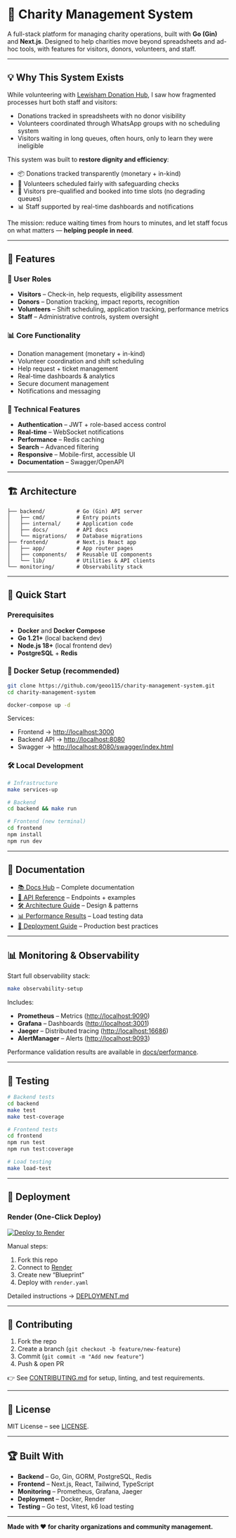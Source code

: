 # 🏥 Charity Management System

A full-stack platform for managing charity operations, built with **Go (Gin)** and **Next.js**.
Designed to help charities move beyond spreadsheets and ad-hoc tools, with features for visitors, donors, volunteers, and staff.

---

## 💡 Why This System Exists

While volunteering with [Lewisham Donation Hub](https://lewishamdonationhub.org/), I saw how fragmented processes hurt both staff and visitors:

* Donations tracked in spreadsheets with no donor visibility
* Volunteers coordinated through WhatsApp groups with no scheduling system
* Visitors waiting in long queues, often hours, only to learn they were ineligible

This system was built to **restore dignity and efficiency**:

* 📦 Donations tracked transparently (monetary + in-kind)
* 🙋 Volunteers scheduled fairly with safeguarding checks
* 👥 Visitors pre-qualified and booked into time slots (no degrading queues)
* 📊 Staff supported by real-time dashboards and notifications

The mission: reduce waiting times from hours to minutes, and let staff focus on what matters — **helping people in need**.

---

## 🌟 Features

### 👥 User Roles

* **Visitors** – Check-in, help requests, eligibility assessment
* **Donors** – Donation tracking, impact reports, recognition
* **Volunteers** – Shift scheduling, application tracking, performance metrics
* **Staff** – Administrative controls, system oversight

### 📊 Core Functionality

* Donation management (monetary + in-kind)
* Volunteer coordination and shift scheduling
* Help request + ticket management
* Real-time dashboards & analytics
* Secure document management
* Notifications and messaging

### 🔧 Technical Features

* **Authentication** – JWT + role-based access control
* **Real-time** – WebSocket notifications
* **Performance** – Redis caching
* **Search** – Advanced filtering
* **Responsive** – Mobile-first, accessible UI
* **Documentation** – Swagger/OpenAPI

---

## 🏗️ Architecture

```
├── backend/          # Go (Gin) API server
│   ├── cmd/          # Entry points
│   ├── internal/     # Application code
│   ├── docs/         # API docs
│   └── migrations/   # Database migrations
├── frontend/         # Next.js React app
│   ├── app/          # App router pages
│   ├── components/   # Reusable UI components
│   └── lib/          # Utilities & API clients
└── monitoring/       # Observability stack
```

---

## 🚀 Quick Start

### Prerequisites

* **Docker** and **Docker Compose**
* **Go 1.21+** (local backend dev)
* **Node.js 18+** (local frontend dev)
* **PostgreSQL** + **Redis**

### 🐳 Docker Setup (recommended)

```bash
git clone https://github.com/geoo115/charity-management-system.git
cd charity-management-system

docker-compose up -d
```

Services:

* Frontend → [http://localhost:3000](http://localhost:3000)
* Backend API → [http://localhost:8080](http://localhost:8080)
* Swagger → [http://localhost:8080/swagger/index.html](http://localhost:8080/swagger/index.html)

### 🛠️ Local Development

```bash
# Infrastructure
make services-up

# Backend
cd backend && make run

# Frontend (new terminal)
cd frontend
npm install
npm run dev
```

---

## 📖 Documentation

* [📚 Docs Hub](./docs/README.md) – Complete documentation
* [🧩 API Reference](./docs/backend/API_DOCUMENTATION.md) – Endpoints + examples
* [🛠️ Architecture Guide](./docs/backend/ARCHITECTURE.md) – Design & patterns
* [📊 Performance Results](./docs/performance/FINAL_PERFORMANCE_RESULTS.md) – Load testing data
* [🚀 Deployment Guide](./docs/performance/PRODUCTION_RECOMMENDATIONS.md) – Production best practices

---

## 📊 Monitoring & Observability

Start full observability stack:

```bash
make observability-setup
```

Includes:

* **Prometheus** – Metrics ([http://localhost:9090](http://localhost:9090))
* **Grafana** – Dashboards ([http://localhost:3001](http://localhost:3001))
* **Jaeger** – Distributed tracing ([http://localhost:16686](http://localhost:16686))
* **AlertManager** – Alerts ([http://localhost:9093](http://localhost:9093))

Performance validation results are available in [docs/performance](./docs/performance/).

---

## 🧪 Testing

```bash
# Backend tests
cd backend
make test
make test-coverage

# Frontend tests
cd frontend
npm run test
npm run test:coverage

# Load testing
make load-test
```

---

## 🔧 Deployment

### Render (One-Click Deploy)

[![Deploy to Render](https://render.com/images/deploy-to-render-button.svg)](https://render.com/deploy)

Manual steps:

1. Fork this repo
2. Connect to [Render](https://render.com)
3. Create new “Blueprint”
4. Deploy with `render.yaml`

Detailed instructions → [DEPLOYMENT.md](./DEPLOYMENT.md)

---

## 🤝 Contributing

1. Fork the repo
2. Create a branch (`git checkout -b feature/new-feature`)
3. Commit (`git commit -m "Add new feature"`)
4. Push & open PR

👉 See [CONTRIBUTING.md](./CONTRIBUTING.md) for setup, linting, and test requirements.

---

## 📄 License

MIT License – see [LICENSE](LICENSE).

---

## 🏆 Built With

* **Backend** – Go, Gin, GORM, PostgreSQL, Redis
* **Frontend** – Next.js, React, Tailwind, TypeScript
* **Monitoring** – Prometheus, Grafana, Jaeger
* **Deployment** – Docker, Render
* **Testing** – Go test, Vitest, k6 load testing

---

**Made with ❤️ for charity organizations and community management.**

